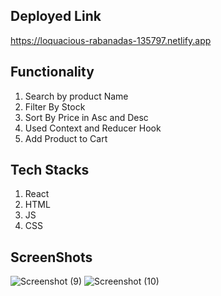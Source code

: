 ## Deployed Link

https://loquacious-rabanadas-135797.netlify.app



## Functionality

1. Search by product Name
2. Filter By Stock
3. Sort By Price in Asc and Desc
4. Used Context and Reducer Hook
5. Add Product to Cart

## Tech Stacks

1. React
2. HTML
3. JS
4. CSS

## ScreenShots
![Screenshot (9)](https://user-images.githubusercontent.com/95957280/184139859-c3e01bdc-6d72-4116-be65-c4402d6630b6.png)
![Screenshot (10)](https://user-images.githubusercontent.com/95957280/184139900-f7a6e51b-03dd-404e-81bf-8955637ddd45.png)

